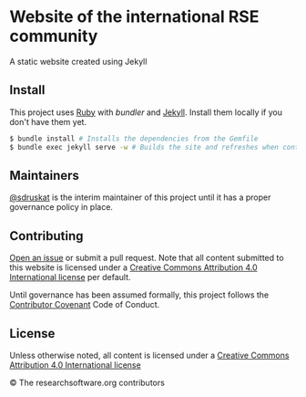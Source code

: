 # Website of the international RSE community

A static website created using Jekyll

## Install

This project uses [Ruby](https://www.ruby-lang.org) with *bundler* and [Jekyll](https://jekyllrb.com). Install them locally if you don't have them yet.

```sh
$ bundle install # Installs the dependencies from the Gemfile
$ bundle exec jekyll serve -w # Builds the site and refreshes when content changes
```

## Maintainers

[@sdruskat](https://github.com/sdruskat) is the interim maintainer of this project until it has a proper governance policy in place.

## Contributing

[Open an issue](https://github.com/RSE-leaders/researchsoftware.org/issues/new) or submit a pull request.
Note that all content submitted to this website is licensed under a [Creative Commons Attribution 4.0 International license](LICENSE) per default.

Until governance has been assumed formally, this project follows the [Contributor Covenant](https://www.contributor-covenant.org/version/2/0/code_of_conduct/) Code of Conduct.

## License

Unless otherwise noted, all content is licensed under a [Creative Commons Attribution 4.0 International license](LICENSE)

© The researchsoftware.org contributors
